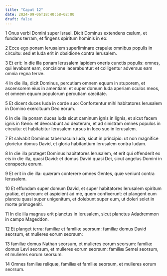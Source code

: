 ```yaml
---
title: "Caput 12"
date: 2024-09-06T18:40:58+02:00
draft: false
---
```




1 Onus verbi Domini super Israel. Dicit Dominus extendens cælum, et fundans terram, et fingens spiritum hominis in eo:

2 Ecce ego ponam Ierusalem superliminare crapulæ omnibus populis in circuitu: sed et Iuda erit in obsidione contra Ierusalem.

3 Et erit: In die illa ponam Ierusalem lapidem oneris cunctis populis: omnes, qui levabunt eam, concisione lacerabuntur: et colligentur adversus eam omnia regna terræ.

4 In die illa, dicit Dominus, percutiam omnem equum in stuporem, et ascensorem eius in amentiam: et super domum Iuda aperiam oculos meos, et omnem equum populorum percutiam cæcitate.

5 Et dicent duces Iuda in corde suo: Confortentur mihi habitatores Ierusalem in Domino exercituum Deo eorum.

6 In die illa ponam duces Iuda sicut caminum ignis in lignis, et sicut facem ignis in fœno: et devorabunt ad dexteram, et ad sinistram omnes populos in circuitu: et habitabitur Ierusalem rursus in loco suo in Ierusalem.

7 Et salvabit Dominus tabernacula Iuda, sicut in principio: ut non magnifice glorietur domus David, et gloria habitantium Ierusalem contra Iudam.

8 In die illa proteget Dominus habitatores Ierusalem, et erit qui offenderit ex eis in die illa, quasi David: et domus David quasi Dei, sicut angelus Domini in conspectu eorum.

9 Et erit in die illa: quæram conterere omnes Gentes, quæ veniunt contra Ierusalem.

10 Et effundam super domum David, et super habitatores Ierusalem spiritum gratiæ, et precum: et aspicient ad me, quem confixerunt: et plangent eum planctu quasi super unigenitum, et dolebunt super eum, ut doleri solet in morte primogeniti.

11 In die illa magnus erit planctus in Ierusalem, sicut planctus Adadremmon in campo Mageddon.

12 Et planget terra: familiæ et familiæ seorsum: familiæ domus David seorsum, et mulieres eorum seorsum:

13 familiæ domus Nathan seorsum, et mulieres eorum seorsum: familiæ domus Levi seorsum, et mulieres eorum seorsum: familiæ Semei seorsum, et mulieres eorum seorsum.

14 Omnes familiæ reliquæ, familiæ et familiæ seorsum, et mulieres eorum seorsum.

